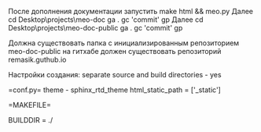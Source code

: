 После дополнения документации запустить
make html && meo.py
Далее
cd Desktop\projects\meo-doc
ga .
gc 'commit'
gp
Далее
cd Desktop\projects\meo-doc-public
ga .
gc 'commit'
gp

Должна существовать папка с инициализированным репозиторием meo-doc-public
на гитхабе должен существовать репозиторий remasik.guthub.io

Настройки создания:
separate source and build directories - yes

=conf.py=
theme - sphinx_rtd_theme
html_static_path = ['_static']

=MAKEFILE=

BUILDDIR      = ./